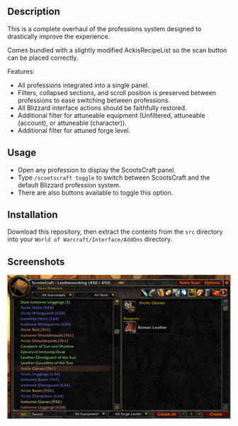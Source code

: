 ## Description ##

This is a complete overhaul of the professions system designed to drastically improve the experience.

Comes bundled with a slightly modified AckisRecipeList so the scan button can be placed correctly.

Features:
* All professions integrated into a single panel.
* Filters, collapsed sections, and scroll position is preserved between professions to ease switching between professions.
* All Blizzard interface actions should be faithfully restored.
* Additional filter for attuneable equipment (Unfiltered, attuneable (account), or attuneable (character)).
* Additional filter for attuned forge level.

## Usage ##

* Open any profession to display the ScootsCraft panel.
* Type `/scootscraft toggle` to switch between ScootsCraft and the default Blizzard profession system.
* There are also buttons available to toggle this option.

## Installation ##

Download this repository, then extract the contents from the `src` directory into your `World of Warcraft/Interface/AddOns` directory.

## Screenshots ##

![Screenshot of the interface](./img/ui.png)